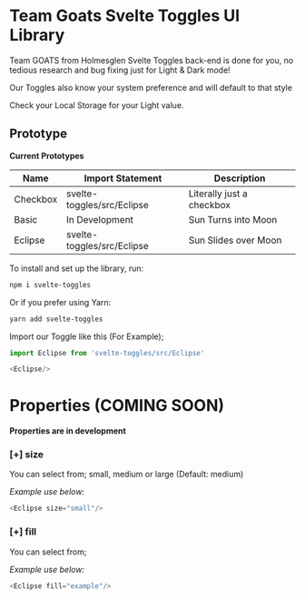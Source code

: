 # Team Goats Svelte Toggles UI Library

Team GOATS from Holmesglen Svelte Toggles back-end is done for you, no tedious research and bug fixing just for Light & Dark mode!

Our Toggles also know your system preference and will default to that style

Check your Local Storage for your Light value.

## Prototype

**Current Prototypes**

| Name                         | Import Statement         | Description |
-------------------------|--------------------------|---------------|
|Checkbox      | svelte-toggles/src/Eclipse          | Literally just a checkbox  |
|Basic              | In Development                         | Sun Turns into Moon         |
|Eclipse           | svelte-toggles/src/Eclipse          | Sun Slides over Moon     |

To install and set up the library, run:

```sh
npm i svelte-toggles
```

Or if you prefer using Yarn:

```sh
yarn add svelte-toggles
```

Import our Toggle like this (For Example);
```js
import Eclipse from 'svelte-toggles/src/Eclipse'
```
```js
<Eclipse/>
```
# Properties (COMING SOON)
**Properties are in development**
### [+] size
You can select from; small, medium or large (Default: medium)

_Example use below:_
```js
<Eclipse size="small"/>
```
### [+] fill
You can select from; 

_Example use below:_
```js
<Eclipse fill="example"/>
```
